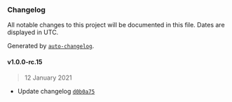 ### Changelog

All notable changes to this project will be documented in this file. Dates are displayed in UTC.

Generated by [`auto-changelog`](https://github.com/CookPete/auto-changelog).

#### v1.0.0-rc.15

> 12 January 2021

- Update changelog [`d0b0a75`](https://github.com/deleonio/kopfrechentrainer/commit/d0b0a75142a0257495311ec858b2d92338d972cb)
